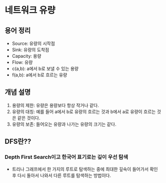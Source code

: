 # 네트워크 유량
## 용어 정리
* Source: 유량의 시작점 
* Sink: 유량의 도착점
* Capacity: 용량
* Flow: 유량
* c(a,b):  a에서 b로 보낼 수 있는 용량
* f(a,b):  a에서 b로 흐르는 유량
## 개념 설명
1. 용량의 제한: 유량은 용량보다 항상 작거나 같다.
2. 유량의 대칭: 예를 들어 a에서 b로 유량의 흐르는 것과 b에서 a로 유량이 흐르는 것은 같은 것이다.
3. 유량의 보존: 들어오는 유량과 나가는 유량의 크기는 같다.
## DFS란??
### Depth First Search이고 한국어 표기로는 깊이 우선 탐색
* 트리나 그래프에서 한 가지의 루트로 탐색하는 중에 최대한 깊숙이 들어가서 확인 후 다시 돌아서 나와서 다른 루트를 탐색하는 방법이다.